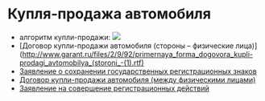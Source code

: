 # Купля-продажа автомобиля

* алгоритм купли-продажи: ![](http://www.garant.ru/files/2/1/501312/registratsiya_avto_s_15_chisla_kraynyaya_site(2).jpg)
* [Договор купли-продажи автомобиля (стороны – физические лица)](http://www.garant.ru/files/2/9/92/primernaya_forma_dogovora_kupli-prodagi_avtomobilya_(storoni_-(1).rtf)
* [Заявление о сохранении государственных регистрационных знаков](http://www.garant.ru/files/2/9/92/zayvlenie_na_sohranenie_nomerov.rtf)
* [Договор купли-продажи автомобиля (между физическими лицами)](http://www.garant.ru/files/2/9/92/primernaja_forma_dogovora_kupli-prodazhi_avtomobilja_(mezhdu_fizicheskimi_licami).odt)
* [Заявление на совершение регистрационных действий](http://www.garant.ru/files/6/3/499736/zayavlenie_na_registratsiyu_ts.rtf)

